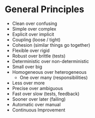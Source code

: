 # General Principles

* Clean over confusing
* Simple over complex
* Explicit over implicit
* Coupling (loose / tight)
* Cohesion (similar things go together)
* Flexible over rigid
* Robust over brittle (tests)
* Deterministic over non-deterministic
* Small over big
* Homogeneous over heterogeneous
  * One over many (responsibilities)
* Less over more
* Precise over ambiguous
* Fast over slow (tests, feedback)
* Sooner over later (failing)
* Automatic over manual
* Continuous Improvement